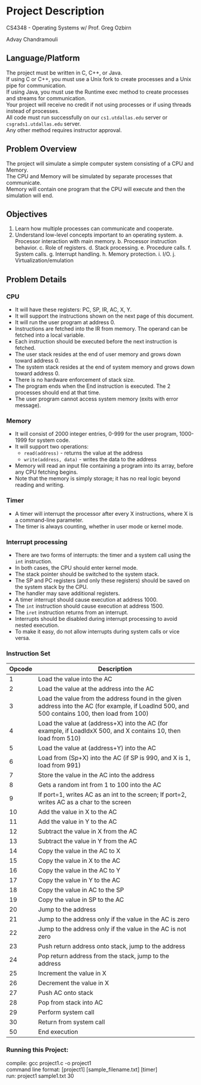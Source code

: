 # Project Description
CS4348 - Operating Systems w/ Prof. Greg Ozbirn  

Advay Chandramouli

## Language/Platform

The project must be written in C, C++, or Java.  
If using C or C++, you must use a Unix fork to create processes and a Unix pipe for communication.  
If using Java, you must use the Runtime exec method to create processes and streams for communication.  
Your project will receive no credit if not using processes or if using threads instead of processes.  
All code must run successfully on our `cs1.utdallas.edu` server or `csgrads1.utdallas.edu` server.  
Any other method requires instructor approval.

## Problem Overview

The project will simulate a simple computer system consisting of a CPU and Memory.  
The CPU and Memory will be simulated by separate processes that communicate.  
Memory will contain one program that the CPU will execute and then the simulation will end.

## Objectives

1. Learn how multiple processes can communicate and cooperate.
2. Understand low-level concepts important to an operating system.
    a. Processor interaction with main memory.
    b. Processor instruction behavior.
    c. Role of registers.
    d. Stack processing.
    e. Procedure calls.
    f. System calls.
    g. Interrupt handling.
    h. Memory protection.
    i. I/O.
    j. Virtualization/emulation

## Problem Details

### CPU
- It will have these registers: PC, SP, IR, AC, X, Y.
- It will support the instructions shown on the next page of this document.
- It will run the user program at address 0.
- Instructions are fetched into the IR from memory. The operand can be fetched into a local variable.
- Each instruction should be executed before the next instruction is fetched.
- The user stack resides at the end of user memory and grows down toward address 0.
- The system stack resides at the end of system memory and grows down toward address 0.
- There is no hardware enforcement of stack size.
- The program ends when the End instruction is executed. The 2 processes should end at that time.
- The user program cannot access system memory (exits with error message).

### Memory
- It will consist of 2000 integer entries, 0-999 for the user program, 1000-1999 for system code.
- It will support two operations:
    - `read(address)` - returns the value at the address
    - `write(address, data)` - writes the data to the address
- Memory will read an input file containing a program into its array, before any CPU fetching begins.
- Note that the memory is simply storage; it has no real logic beyond reading and writing.

### Timer
- A timer will interrupt the processor after every X instructions, where X is a command-line parameter.
- The timer is always counting, whether in user mode or kernel mode.

### Interrupt processing
- There are two forms of interrupts: the timer and a system call using the `int` instruction.
- In both cases, the CPU should enter kernel mode.
- The stack pointer should be switched to the system stack.
- The SP and PC registers (and only these registers) should be saved on the system stack by the CPU.
- The handler may save additional registers.
- A timer interrupt should cause execution at address 1000.
- The `int` instruction should cause execution at address 1500.
- The `iret` instruction returns from an interrupt.
- Interrupts should be disabled during interrupt processing to avoid nested execution.
- To make it easy, do not allow interrupts during system calls or vice versa.

### Instruction Set
| Opcode | Description                                      |
|--------|--------------------------------------------------|
| 1      | Load the value into the AC                       |
| 2      | Load the value at the address into the AC        |
| 3      | Load the value from the address found in the given address into the AC (for example, if LoadInd 500, and 500 contains 100, then load from 100) |
| 4      | Load the value at (address+X) into the AC (for example, if LoadIdxX 500, and X contains 10, then load from 510) |
| 5      | Load the value at (address+Y) into the AC        |
| 6      | Load from (Sp+X) into the AC (if SP is 990, and X is 1, load from 991) |
| 7      | Store the value in the AC into the address       |
| 8      | Gets a random int from 1 to 100 into the AC     |
| 9      | If port=1, writes AC as an int to the screen; If port=2, writes AC as a char to the screen |
| 10     | Add the value in X to the AC                     |
| 11     | Add the value in Y to the AC                     |
| 12     | Subtract the value in X from the AC              |
| 13     | Subtract the value in Y from the AC              |
| 14     | Copy the value in the AC to X                    |
| 15     | Copy the value in X to the AC                    |
| 16     | Copy the value in the AC to Y                    |
| 17     | Copy the value in Y to the AC                    |
| 18     | Copy the value in AC to the SP                   |
| 19     | Copy the value in SP to the AC                   |
| 20     | Jump to the address                              |
| 21     | Jump to the address only if the value in the AC is zero |
| 22     | Jump to the address only if the value in the AC is not zero |
| 23     | Push return address onto stack, jump to the address |
| 24     | Pop return address from the stack, jump to the address |
| 25     | Increment the value in X                         |
| 26     | Decrement the value in X                         |
| 27     | Push AC onto stack                               |
| 28     | Pop from stack into AC                           |
| 29     | Perform system call                              |
| 30     | Return from system call                          |
| 50     | End execution                                    |

### Running this Project:
compile:    gcc project1.c -o project1  
command line format: [project1] [sample_filename.txt] [timer]  
run:        project1 sample1.txt 30   
